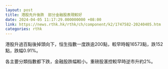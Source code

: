```yaml
---
layout: post
title: 港股先升後跌　部分金融股表現較好
date: 2024-04-05 11:17:29.000000000 +08:00
link: https://news.rthk.hk/rthk/ch/component/k2/1747582-20240405.htm
categories: rthk
---
```


港股升過百點後掉頭向下，恒生指數一度跌逾200點，較早時報16573點，跌152點，跌幅0.91%。

各主要分類指數都下跌，金融股跌幅較小。重磅股滙控較早時逆市升約2%。
